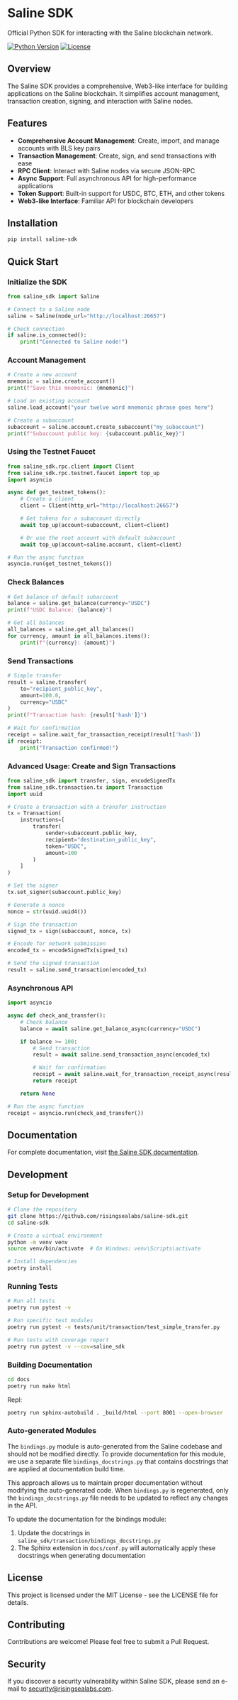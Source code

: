 # Saline SDK

Official Python SDK for interacting with the Saline blockchain network.

[![Python Version](https://img.shields.io/badge/python-3.12-blue.svg)](https://www.python.org/downloads/release/python-3120/)
[![License](https://img.shields.io/badge/license-MIT-green.svg)](LICENSE)

## Overview

The Saline SDK provides a comprehensive, Web3-like interface for building applications on the Saline blockchain. It simplifies account management, transaction creation, signing, and interaction with Saline nodes.

## Features

- **Comprehensive Account Management**: Create, import, and manage accounts with BLS key pairs
- **Transaction Management**: Create, sign, and send transactions with ease
- **RPC Client**: Interact with Saline nodes via secure JSON-RPC
- **Async Support**: Full asynchronous API for high-performance applications
- **Token Support**: Built-in support for USDC, BTC, ETH, and other tokens
- **Web3-like Interface**: Familiar API for blockchain developers

## Installation

```bash
pip install saline-sdk
```

## Quick Start

### Initialize the SDK

```python
from saline_sdk import Saline

# Connect to a Saline node
saline = Saline(node_url="http://localhost:26657")

# Check connection
if saline.is_connected():
    print("Connected to Saline node!")
```

### Account Management

```python
# Create a new account
mnemonic = saline.create_account()
print(f"Save this mnemonic: {mnemonic}")

# Load an existing account
saline.load_account("your twelve word mnemonic phrase goes here")

# Create a subaccount
subaccount = saline.account.create_subaccount("my_subaccount")
print(f"Subaccount public key: {subaccount.public_key}")
```

### Using the Testnet Faucet

```python
from saline_sdk.rpc.client import Client
from saline_sdk.rpc.testnet.faucet import top_up
import asyncio

async def get_testnet_tokens():
    # Create a client
    client = Client(http_url="http://localhost:26657")

    # Get tokens for a subaccount directly
    await top_up(account=subaccount, client=client)

    # Or use the root account with default subaccount
    await top_up(account=saline.account, client=client)

# Run the async function
asyncio.run(get_testnet_tokens())
```

### Check Balances

```python
# Get balance of default subaccount
balance = saline.get_balance(currency="USDC")
print(f"USDC Balance: {balance}")

# Get all balances
all_balances = saline.get_all_balances()
for currency, amount in all_balances.items():
    print(f"{currency}: {amount}")
```

### Send Transactions

```python
# Simple transfer
result = saline.transfer(
    to="recipient_public_key",
    amount=100.0,
    currency="USDC"
)
print(f"Transaction hash: {result['hash']}")

# Wait for confirmation
receipt = saline.wait_for_transaction_receipt(result['hash'])
if receipt:
    print("Transaction confirmed!")
```

### Advanced Usage: Create and Sign Transactions

```python
from saline_sdk import transfer, sign, encodeSignedTx
from saline_sdk.transaction.tx import Transaction
import uuid

# Create a transaction with a transfer instruction
tx = Transaction(
    instructions=[
        transfer(
            sender=subaccount.public_key,
            recipient="destination_public_key",
            token="USDC",
            amount=100
        )
    ]
)

# Set the signer
tx.set_signer(subaccount.public_key)

# Generate a nonce
nonce = str(uuid.uuid4())

# Sign the transaction
signed_tx = sign(subaccount, nonce, tx)

# Encode for network submission
encoded_tx = encodeSignedTx(signed_tx)

# Send the signed transaction
result = saline.send_transaction(encoded_tx)
```

### Asynchronous API

```python
import asyncio

async def check_and_transfer():
    # Check balance
    balance = await saline.get_balance_async(currency="USDC")

    if balance >= 100:
        # Send transaction
        result = await saline.send_transaction_async(encoded_tx)

        # Wait for confirmation
        receipt = await saline.wait_for_transaction_receipt_async(result['hash'])
        return receipt

    return None

# Run the async function
receipt = asyncio.run(check_and_transfer())
```

## Documentation

For complete documentation, visit [the Saline SDK documentation](x).

## Development

### Setup for Development

```bash
# Clone the repository
git clone https://github.com/risingsealabs/saline-sdk.git
cd saline-sdk

# Create a virtual environment
python -m venv venv
source venv/bin/activate  # On Windows: venv\Scripts\activate

# Install dependencies
poetry install
```

### Running Tests

```bash
# Run all tests
poetry run pytest -v

# Run specific test modules
poetry run pytest -v tests/unit/transaction/test_simple_transfer.py

# Run tests with coverage report
poetry run pytest -v --cov=saline_sdk
```

### Building Documentation
```bash
cd docs
poetry run make html
```
Repl:
```bash
poetry run sphinx-autobuild . _build/html --port 8001 --open-browser
```


### Auto-generated Modules

The `bindings.py` module is auto-generated from the Saline codebase and should not be modified directly. To provide documentation for this module, we use a separate file `bindings_docstrings.py` that contains docstrings that are applied at documentation build time.

This approach allows us to maintain proper documentation without modifying the auto-generated code. When `bindings.py` is regenerated, only the `bindings_docstrings.py` file needs to be updated to reflect any changes in the API.

To update the documentation for the bindings module:

1. Update the docstrings in `saline_sdk/transaction/bindings_docstrings.py`
2. The Sphinx extension in `docs/conf.py` will automatically apply these docstrings when generating documentation

## License

This project is licensed under the MIT License - see the LICENSE file for details.

## Contributing

Contributions are welcome! Please feel free to submit a Pull Request.

## Security

If you discover a security vulnerability within Saline SDK, please send an e-mail to security@risingsealabs.com.

